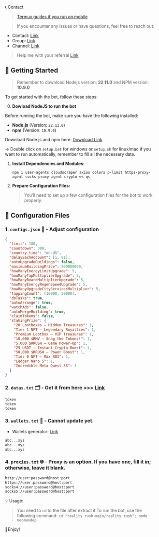📞 Contact

> [Termux guides if you run on mobile](https://github.com/MeoMunDep/Guides-for-using-my-script-on-termux.)

> If you encounter any issues or have questions, feel free to reach out:

- Contact: [Link](t.me/MeoMunDep)
- Group: [Link](t.me/KeoAirDropFreeNe)
- Channel: [Link](t.me/KeoAirDropFreeNee)

> Help me with your referral [Link](https://t.me/realityrush_bot/play?startapp=refererID6713068747)

## 🚀 Getting Started

> Remember to download Nodejs version: **22.11.0** and NPM version: **10.9.0**

To get started with the bot, follow these steps:

0. **Dowload NodeJS to run the bot**

Before running the bot, make sure you have the following installed:

- **Node.js** (Version: `22.11.0`)
- **npm** (Version: `10.9.0`)

Download Node.js and npm here: [Download Link](https://t.me/KeoAirDropFreeNe/257/1462).

-> Double click on `setup.bat` for windows or `setup.sh` for linux/mac if you want to run automatically, remember to fill all the necessary data.

1. **Install Dependencies and Modules:**

   ```
   npm i user-agents cloudscraper axios colors p-limit https-proxy-agent socks-proxy-agent crypto ws qs
   ```

2. **Prepare Configuration Files:**

   > You'll need to set up a few configuration files for the bot to work properly.

## 📁 Configuration Files

### 1. `configs.json` 📜 - Adjust configuration

```json
{
  "limit": 100,
  "countdown": 300,
  "country_time": "en-US",
  "delayEachAccount": [1, 81],
  "autoUpgradeBuildings": false,
  "maximumBuildingPrice": 500000000,
  "howManyEnergyLimitUpgrade": 5,
  "howManyTapMultiplierUpgrade": 5,
  "howManyBoardMultiplierUpgrade": 5,
  "howManyEnergyRegenSpeedUpgrade": 5,
  "howManyUpgradeCityServicesMultiplier": 5,
  "tappingCount": [10000, 50000],
  "doTasks": true,
  "autoArrange": true,
  "watchAds": false,
  "autoMergeBuilding": true,
  "claimTokens": false,
  "stakingPrize": {
    "20 Lootboxes – Hidden Treasures": 1,
    "Tier 1 NFT – Legendary Royalties": 1,
    "Premium Lootbox – VIP Treasures": 1,
    "10,000 $RMV – Snag the Tokens!": 1,
    "5,000 $RRUSH – Game Power-Up": 1,
    "25 USDT – Instant Crypto Boost": 1,
    "50,000 $RRUSH – Power Boost": 1,
    "Tier 0 NFT – Max ROI": 1,
    "Ledger Nano S": 1,
    "Incredible Meta Quest 3S": 1
  }
}
```

### 2. `datas.txt` 🗂️ - Get it from here >>> [Link](https://t.me/KeoAirDropFreeNee/1271)

```txt
token
token
token
```

### 3. `wallets.txt` 💼 - Cannot update yet.

- Wallets generator: [Link](https://github.com/MeoMunDep/Automatic-Ultimate-Create-Wallets-for-Airdrop)

```txt - wallet address
abc...xyz
abc...xyz
abc...xyz
```

### 4. `proxies.txt` 🌐 - Proxy is an option. If you have one, fill it in; otherwise, leave it blank.

```txt
http://user:password@host:port
https://user:password@host:port
socks4://user:password@host:port
socks5://user:password@host:port
```

💡 Usage:

> You need to `cd` to the file after extract it
> To run the bot, use the following command: `cd "reality rush-main/reality rush"; node meomundep`

🎇Enjoy!
